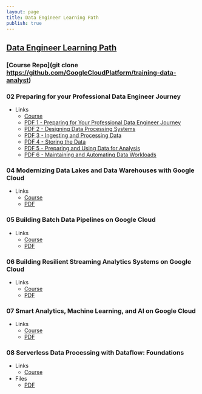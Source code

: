 ```yaml
---
layout: page
title: Data Engineer Learning Path
publish: true
---
```


## [Data Engineer Learning Path](https://www.cloudskillsboost.google/paths/16)

### [Course Repo](git clone https://github.com/GoogleCloudPlatform/training-data-analyst)

### 02 Preparing for your Professional Data Engineer Journey

- Links
  - [Course](https://www.cloudskillsboost.google/course_templates/72)
  - [PDF 1 - Preparing for Your Professional Data Engineer Journey](pdf/gcp-pde-02-1.pdf)
  - [PDF 2 - Designing Data Processing Systems](pdf/gcp-pde-02-2.pdf)
  - [PDF 3 - Ingesting and Processing Data](pdf/gcp-pde-02-3.pdf)
  - [PDF 4 - Storing the Data](pdf/gcp-pde-02-4.pdf)
  - [PDF 5 - Preparing and Using Data for Analysis](pdf/gcp-pde-02-5.pdf)
  - [PDF 6 - Maintaining and Automating Data Workloads](pdf/gcp-pde-02-6.pdf)

### 04 Modernizing Data Lakes and Data Warehouses with Google Cloud

- Links
  - [Course](https://www.cloudskillsboost.google/paths/16/course_templates/54)
  - [PDF](pdf/gcp-pde-04.pdf)

### 05 Building Batch Data Pipelines on Google Cloud

- Links
  - [Course](https://www.cloudskillsboost.google/paths/16/course_templates/53)
  - [PDF](pdf/gcp-pde-05.pdf)

### 06 Building Resilient Streaming Analytics Systems on Google Cloud

- Links
  - [Course](https://www.cloudskillsboost.google/paths/16/course_templates/52)
  - [PDF](pdf/gcp-pde-06.pdf)

### 07 Smart Analytics, Machine Learning, and AI on Google Cloud

- Links
  - [Course](https://www.cloudskillsboost.google/paths/16/course_templates/55)
  - [PDF](pdf/gcp-pde-07.pdf)
  
### 08 Serverless Data Processing with Dataflow: Foundations

- Links
  - [Course](https://www.cloudskillsboost.google/paths/16/course_templates/218)
- Files
  - [PDF](pdf/gcp-pde-08.pdf)


